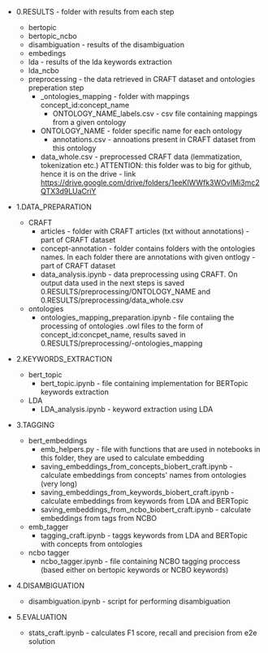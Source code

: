* 0.RESULTS - folder with results from each step
    * bertopic
    * bertopic_ncbo
    * disambiguation - results of the disambiguation
    * embedings
    * lda - results of the lda keywords extraction
    * lda_ncbo
    * preprocessing - the data retrieved in CRAFT dataset and ontologies preperation step
        * _ontologies_mapping - folder with mappings concept_id:concept_name
            * ONTOLOGY_NAME_labels.csv - csv file containing mappings from a given ontology
        * ONTOLOGY_NAME - folder specific name for each ontology
            * annotations.csv - annoations present in CRAFT dataset from this ontology 
        * data_whole.csv - preprocessed CRAFT data (lemmatization, tokenization etc.)
    ATTENTION: this folder was to big for github, hence it is on the drive - link https://drive.google.com/drive/folders/1eeKlWWfk3WOvIMi3mc2QTX3d9LUaCriY

* 1.DATA_PREPARATION 
    * CRAFT
        * articles - folder with CRAFT articles (txt without annotations) - part of CRAFT dataset
        * concept-annotation - folder contains folders with the ontologies names. In each folder there are annotations with given ontlogy - part of CRAFT dataset
        * data_analysis.ipynb - data preprocessing using CRAFT. On output data used in the next steps is saved 
            0.RESULTS/preprocessing/ONTOLOGY_NAME and 0.RESULTS/preprocessing/data_whole.csv
    * ontologies
        * ontologies_mapping_preparation.ipynb - file contaiing the processing of ontologies .owl files to the form of concept_id:concpet_name, results saved in 0.RESULTS/preprocessing/-ontologies_mapping

* 2.KEYWORDS_EXTRACTION
    * bert_topic
        * bert_topic.ipynb - file containing implementation for BERTopic keywords extraction
    * LDA
        * LDA_analysis.ipynb - keyword extraction using LDA
* 3.TAGGING
    * bert_embeddings
        * emb_helpers.py - file with functions that are used in notebooks in this folder, they are used to calculate embedding 
        * saving_embeddings_from_concepts_biobert_craft.ipynb - calculate embeddings from concepts' names from ontologies (very long)
        * saving_embeddings_from_keywords_biobert_craft.ipynb - calculate embeddings from keywords from LDA and BERTopic
        * saving_embeddings_from_ncbo_biobert_craft.ipynb - calculate embeddings from tags from NCBO
    * emb_tagger
        * tagging_craft.ipynb - taggs keywords from LDA and BERTopic with concepts from ontologies 
    * ncbo tagger
        * ncbo_tagger.ipynb - file containing NCBO tagging proccess (based either on bertopic keywords or NCBO keywords)
* 4.DISAMBIGUATION
    * disambiguation.ipynb - script for performing disambiguation
* 5.EVALUATION
    * stats_craft.ipynb - calculates F1 score, recall and precision from e2e solution
